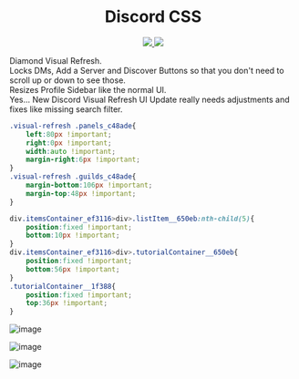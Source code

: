 <h1 align="center">Discord CSS</h1>
<p align="center">
  <a href="#">
<!--     <img src="https://hits.seeyoufarm.com/api/count/incr/badge.svg?url=https%3A%2F%2Fgithub.com%2FDiamondRoPlayz%2FDiscord-CSS&title_bg=%232D2D2D&count_bg=%2300CC69&icon=github.svg&icon_color=%23E7E7E7&title=Views%20%28Day%20%2F%20All%29&edge_flat=false"/> -->
<!--         Last views got taken down -->
<!--         Views start as of April 2025 -->
        <img src="https://badges.strrl.dev/visits/DiamondRoPlayz/Discord-CSS?style=flat&labelColor=333333&logoColor=E7E7E7&label=Visits&logo=github" />
  </a>
  <a href="#">
    <img src="https://img.shields.io/github/stars/DiamondRoPlayz/Discord-CSS?style=flat&labelColor=333333&logoColor=E7E7E7&color=EEAA00&label=Stars&logo=github"/>
  </a>
</p>

Diamond Visual Refresh.
<br>
Locks DMs, Add a Server and Discover Buttons so that you don't need to scroll up or down to see those.
<br>
Resizes Profile Sidebar like the normal UI.
<br>
Yes... New Discord Visual Refresh UI Update really needs adjustments and fixes like missing search filter.
```css
.visual-refresh .panels_c48ade{
    left:80px !important;
    right:0px !important;
    width:auto !important;
    margin-right:6px !important;
}
.visual-refresh .guilds_c48ade{
    margin-bottom:106px !important;
    margin-top:48px !important;
}

div.itemsContainer_ef3116>div>.listItem__650eb:nth-child(5){
    position:fixed !important;
    bottom:10px !important;
}
div.itemsContainer_ef3116>div>.tutorialContainer__650eb{
    position:fixed !important;
    bottom:56px !important;
}
.tutorialContainer__1f388{
    position:fixed !important;
    top:36px !important;
}
```
![image](https://github.com/user-attachments/assets/68290607-993b-440f-851b-7611b566e330)

![image](https://github.com/user-attachments/assets/04fce888-d973-4ff8-8f70-361a18512a18)

![image](https://github.com/user-attachments/assets/b74dc49b-daac-412a-a46f-3c3ff5c892ae)
